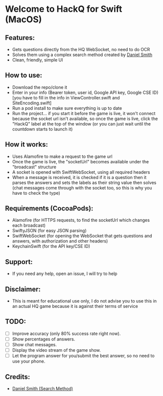 # Welcome to HackQ for Swift (MacOS)

## Features:
- Gets questions directly from the HQ WebSocket, no need to do OCR
- Solves them using a complex search method created by [Daniel Smith](https://github.com/DanielSmith1239/)
- Clean, friendly, simple UI

## How to use:
- Download the repo/clone it
- Enter in your info (Bearer token, user id, Google API key, Google CSE ID) [you have to fill in the info in ViewController.swift and SiteEncoding.swift]
- Run a pod install to make sure everything is up to date
- Run the project... if you start it before the game is live, it won't connect because the socket url isn't available, so once the game is live, click the "HackQ" label at the top of the window (or you can just wait until the countdown starts to launch it)

## How it works:
- Uses Alamofire to make a request to the game url
- Once the game is live, the "socketUrl" becomes available under the "broadcast" structure
- A socket is opened with SwiftWebSocket, using all required headers
- When a message is received, it is checked if it is a question then it parses the answers and sets the labels as their string value then solves (chat messages come through with the socket too, so this is why you have to check the type)

## Requirements (CocoaPods):
- Alamofire (for HTTPS requests, to find the socketUrl which changes each broadcast)
- SwiftyJSON (for easy JSON parsing)
- SwiftWebSocket (for opening the WebSocket that gets questions and answers, with authorization and other headers)
- KeychainSwift (for the API key/CSE ID)

## Support:
- If you need any help, open an issue, I will try to help

## Disclaimer:
- This is meant for educational use only, I do not advise you to use this in an actual HQ game because it is against their terms of service

## TODO:
- [ ] Improve accuracy (only 80% success rate right now).
- [ ] Show percentages of answers.
- [ ] Show chat messages.
- [ ] Display the video stream of the game show.
- [ ] Let the program answer for you/submit the best answer, so no need to use your phone.

## Credits:
- [Daniel Smith (Search Method)](https://github.com/DanielSmith1239/)
